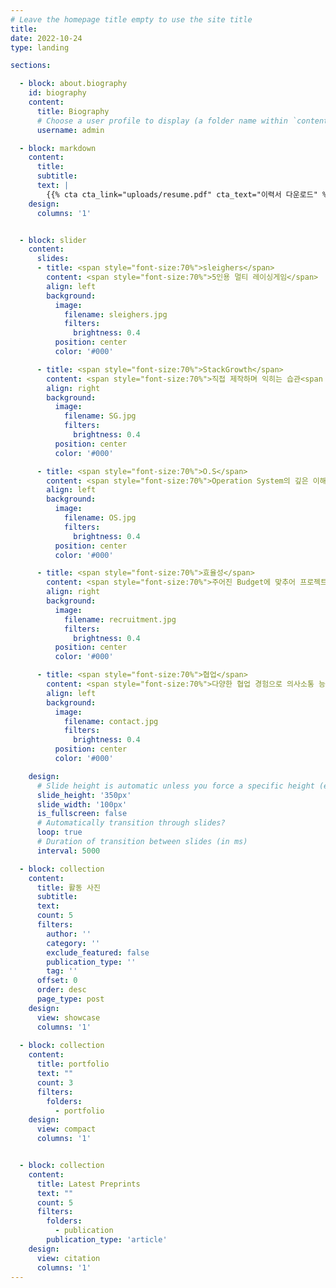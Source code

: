 ```yaml
---
# Leave the homepage title empty to use the site title
title:
date: 2022-10-24
type: landing

sections:

  - block: about.biography
    id: biography
    content:
      title: Biography
      # Choose a user profile to display (a folder name within `content/authors/`)
      username: admin

  - block: markdown
    content:
      title:
      subtitle:
      text: |
        {{% cta cta_link="uploads/resume.pdf" cta_text="이력서 다운로드" %}}
    design:
      columns: '1'


  - block: slider
    content:
      slides:
      - title: <span style="font-size:70%">sleighers</span>
        content: <span style="font-size:70%">5인용 멀티 레이싱게임</span>
        align: left
        background:
          image:
            filename: sleighers.jpg
            filters:
              brightness: 0.4
          position: center
          color: '#000'

      - title: <span style="font-size:70%">StackGrowth</span>
        content: <span style="font-size:70%">직접 제작하며 익히는 습관<span style="font-size:70%">
        align: right
        background:
          image:
            filename: SG.jpg
            filters:
              brightness: 0.4
          position: center
          color: '#000'

      - title: <span style="font-size:70%">O.S</span>
        content: <span style="font-size:70%">Operation System의 깊은 이해</span>
        align: left
        background:
          image:
            filename: OS.jpg
            filters:
              brightness: 0.4
          position: center
          color: '#000'

      - title: <span style="font-size:70%">효율성</span>
        content: <span style="font-size:70%">주어진 Budget에 맞추어 프로젝트를 runnable하게 만드는 능력</span>
        align: right
        background:
          image:
            filename: recruitment.jpg
            filters:
              brightness: 0.4
          position: center
          color: '#000'

      - title: <span style="font-size:70%">협업</span>
        content: <span style="font-size:70%">다양한 협업 경험으로 의사소통 능력 보유</span>
        align: left
        background:
          image:
            filename: contact.jpg
            filters:
              brightness: 0.4
          position: center
          color: '#000'

    design:
      # Slide height is automatic unless you force a specific height (e.g. '400px')
      slide_height: '350px'
      slide_width: '100px'
      is_fullscreen: false
      # Automatically transition through slides?
      loop: true
      # Duration of transition between slides (in ms)
      interval: 5000

  - block: collection
    content:
      title: 활동 사진
      subtitle:
      text:
      count: 5
      filters:
        author: ''
        category: ''
        exclude_featured: false
        publication_type: ''
        tag: ''
      offset: 0
      order: desc
      page_type: post
    design:
      view: showcase
      columns: '1'
  
  - block: collection
    content:
      title: portfolio
      text: ""
      count: 3
      filters:
        folders:
          - portfolio
    design:
      view: compact
      columns: '1'


  - block: collection
    content:
      title: Latest Preprints
      text: ""
      count: 5
      filters:
        folders:
          - publication
        publication_type: 'article'
    design:
      view: citation
      columns: '1'
---
```

